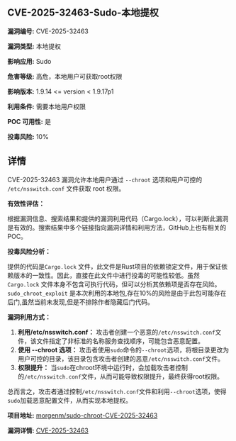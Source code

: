 ## CVE-2025-32463-Sudo-本地提权

**漏洞编号:** CVE-2025-32463

**漏洞类型:** 本地提权

**影响应用:** Sudo

**危害等级:** 高危，本地用户可获取root权限

**影响版本:** 1.9.14 <= version < 1.9.17p1

**利用条件:** 需要本地用户权限

**POC 可用性:** 是

**投毒风险:** 10%

## 详情

CVE-2025-32463 漏洞允许本地用户通过 `--chroot` 选项和用户可控的 `/etc/nsswitch.conf` 文件获取 root 权限。 

**有效性评估：**

根据漏洞信息、搜索结果和提供的漏洞利用代码（Cargo.lock），可以判断此漏洞是有效的。搜索结果中多个链接指向漏洞详情和利用方法，GitHub上也有相关的POC。

**投毒风险分析：**

提供的代码是`Cargo.lock` 文件，此文件是Rust项目的依赖锁定文件，用于保证依赖版本的一致性。因此，直接在此文件中进行投毒的可能性较低。虽然 `Cargo.lock` 文件本身不包含可执行代码，但可以分析其依赖项是否存在风险。 `sudo_chroot_exploit` 是本次利用的本地包,存在10%的风险是由于此包可能存在后门,虽然当前未发现,但是不排除作者隐藏后门代码。

**漏洞利用方式：**

1.  **利用/etc/nsswitch.conf：** 攻击者创建一个恶意的`/etc/nsswitch.conf`文件，该文件指定了非标准的名称服务查找顺序，可能包含恶意配置。
2.  **使用 --chroot 选项：** 攻击者使用`sudo`命令的`--chroot`选项，将根目录更改为用户可控的目录，该目录包含攻击者创建的恶意`/etc/nsswitch.conf`文件。
3.  **权限提升：** 当`sudo`在chroot环境中运行时，会加载攻击者控制的`/etc/nsswitch.conf`文件，从而可能导致权限提升，最终获得root权限。

总而言之，攻击者通过控制`/etc/nsswitch.conf`文件和利用`--chroot`选项，使得`sudo`加载恶意配置文件，从而实现本地提权。

**项目地址:** [morgenm/sudo-chroot-CVE-2025-32463](https://github.com/morgenm/sudo-chroot-CVE-2025-32463)

**漏洞详情:** [CVE-2025-32463](https://nvd.nist.gov/vuln/detail/CVE-2025-32463)